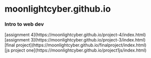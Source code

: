 # moonlightcyber.github.io
<h3>Intro to web dev</h3>
[assignment 4](https://moonlightcyber.github.io/project-4/index.html)
<br/>
[assignment 3](https://moonlightcyber.github.io/project-3/index.html)
<br/>
[final project](https://moonlightcyber.github.io/finalproject/index.html)
<br/>
[js project one](https://moonlightcyber.github.io/project1js/index.html)